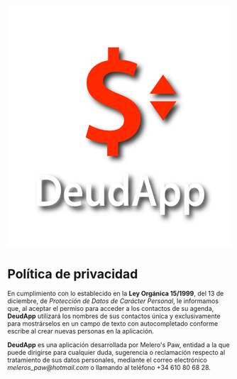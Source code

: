 ![Logo de DeudApp](https://github.com/MelerosPaw/DeudApp/blob/master/policy/deudapp-logo.svg)

# Política de privacidad

En cumplimiento con lo establecido en la **Ley Orgánica 15/1999**, del 13 de diciembre, de _Protección de Datos de Carácter Personal_, le informamos que, al aceptar el permiso para acceder a los contactos de su agenda, **DeudApp** utilizará los nombres de sus contactos única y exclusivamente para mostrárselos en un campo de texto con autocompletado conforme escribe al crear nuevas personas en la aplicación.

**DeudApp** es una aplicación desarrollada por Melero's Paw, entidad a la que puede dirigirse para cualquier duda, sugerencia o reclamación respecto al tratamiento de sus datos personales, mediante el correo electrónico _meleros_paw@hotmail.com_ o llamando al teléfono +34 610 80 68 28.

